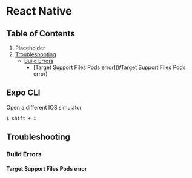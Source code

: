 # React Native

## Table of Contents
1. Placeholder
2. [Troubleshooting](#troubleshooting)
    * [Build Errors](#build-errors)
        * [Target Support Files Pods error](#Target Support Files Pods error)


## Expo CLI

Open a different IOS simulator 
```
$ shift + i
```

## Troubleshooting
### Build Errors
#### Target Support Files Pods error
